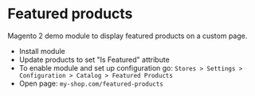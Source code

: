 # Featured products

Magento 2 demo module to display featured products on a custom page.

- Install module
- Update products to set "Is Featured" attribute
- To enable module and set up configuration go:
`Stores > Settings > Configuration > Catalog > Featured Products`
- Open page:
`my-shop.com/featured-products`
